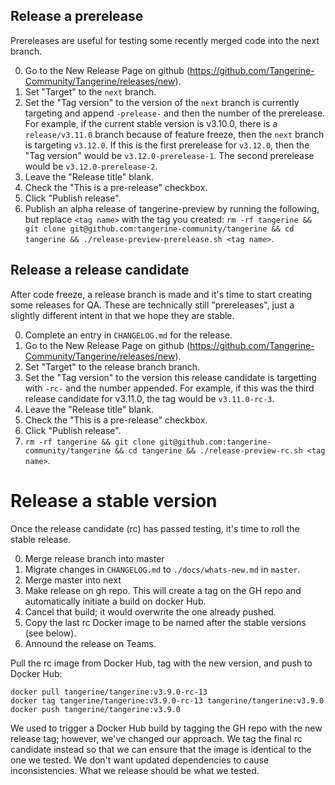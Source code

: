 
## Release a prerelease  

Prereleases are useful for testing some recently merged code into the next branch.

0. Go to the New Release Page on github (https://github.com/Tangerine-Community/Tangerine/releases/new). 
1. Set "Target" to the `next` branch.
2. Set the "Tag version" to the version of the `next` branch is currently targeting and append `-prelease-` and then the number of the prerelease. For example, if the current stable version is v3.10.0, there is a `release/v3.11.0` branch because of feature freeze, then the `next` branch is targeting `v3.12.0`. If this is the first prerelease for `v3.12.0`, then the "Tag version" would be `v3.12.0-prerelease-1`. The second prerelease would be `v3.12.0-prerelease-2`.
3. Leave the "Release title" blank.
4. Check the "This is a pre-release" checkbox.
5. Click "Publish release".
6. Publish an alpha release of tangerine-preview by running the following, but replace `<tag name>` with the tag you created: `rm -rf tangerine && git clone git@github.com:tangerine-community/tangerine && cd tangerine && ./release-preview-prerelease.sh <tag name>`.


## Release a release candidate

After code freeze, a release branch is made and it's time to start creating some releases for QA. These are technically still "prereleases", just a slightly different intent in that we hope they are stable.

0. Complete an entry in `CHANGELOG.md` for the release.
0. Go to the New Release Page on github (https://github.com/Tangerine-Community/Tangerine/releases/new). 
1. Set "Target" to the release branch branch.
2. Set the "Tag version" to the version this release candidate is targetting with `-rc-` and the number appended. For example, if this was the third release candidate for v3.11.0, the tag would be `v3.11.0-rc-3`. 
3. Leave the "Release title" blank.
4. Check the "This is a pre-release" checkbox.
5. Click "Publish release".
6. `rm -rf tangerine && git clone git@github.com:tangerine-community/tangerine && cd tangerine && ./release-preview-rc.sh <tag name>`.


# Release a stable version 

Once the release candidate (rc) has passed testing, it's time to roll the stable release.

0. Merge release branch into master
0. Migrate changes in `CHANGELOG.md` to `./docs/whats-new.md` in `master`.
0. Merge master into next
0. Make release on gh repo. This will create a tag on the GH repo and automatically initiate a build on docker Hub. 
0. Cancel that build; it would overwrite the one already pushed. 
0. Copy the last rc Docker image to be named after the stable versions (see below). 
0. Annound the release on Teams.

Pull the rc image from Docker Hub, tag with the new version, and push to Docker Hub:
```shell script
docker pull tangerine/tangerine:v3.9.0-rc-13
docker tag tangerine/tangerine:v3.9.0-rc-13 tangerine/tangerine:v3.9.0
docker push tangerine/tangerine:v3.9.0
```

We used to trigger a Docker Hub build by tagging the GH repo with the new release tag; however, we've changed our approach. We tag the final rc candidate instead so that we can ensure that the image is identical to the one we tested. We don't want updated dependencies to cause inconsistencies. What we release should be what we tested.
